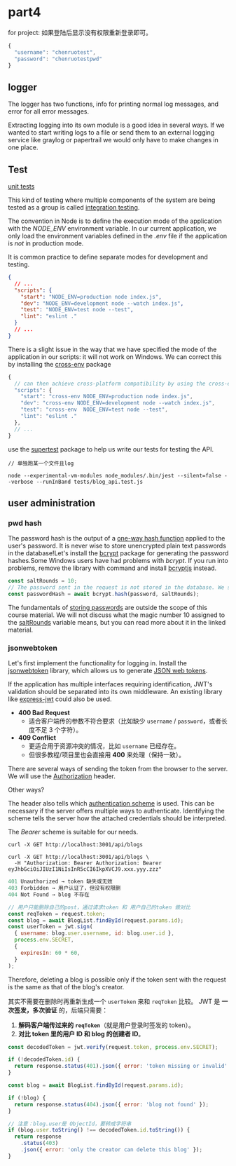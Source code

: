 # part4

for project:
如果登陆后显示没有权限重新登录即可。

```js
{
  "username": "chenruotest",
  "password": "chenruotestpwd"
}
```

## logger

The logger has two functions, info for printing normal log messages, and error for all error messages.

Extracting logging into its own module is a good idea in several ways. If we wanted to start writing logs to a file or send them to an external logging service like graylog or papertrail we would only have to make changes in one place.

## Test

[unit tests](https://en.wikipedia.org/wiki/Unit_testing)

This kind of testing where multiple components of the system are being tested as a group is called [integration testing](https://en.wikipedia.org/wiki/Integration_testing).

The convention in Node is to define the execution mode of the application with the _NODE_ENV_ environment variable. In our current application, we only load the environment variables defined in the _.env_ file if the application is _not_ in production mode.

It is common practice to define separate modes for development and testing.

```json
{
  // ...
  "scripts": {
    "start": "NODE_ENV=production node index.js",
    "dev": "NODE_ENV=development node --watch index.js",
    "test": "NODE_ENV=test node --test",
    "lint": "eslint ."
  }
  // ...
}
```

There is a slight issue in the way that we have specified the mode of the application in our scripts: it will not work on Windows. We can correct this by installing the [cross-env](https://www.npmjs.com/package/cross-env) package

```js
{
  // can then achieve cross-platform compatibility by using the cross-env library in our npm scripts defined in package.json
  "scripts": {
    "start": "cross-env NODE_ENV=production node index.js",
    "dev": "cross-env NODE_ENV=development node --watch index.js",
    "test": "cross-env  NODE_ENV=test node --test",
    "lint": "eslint ."
  },
  // ...
}
```

use the [supertest](https://github.com/visionmedia/supertest) package to help us write our tests for testing the API.

```
// 单独跑某一个文件且log

node --experimental-vm-modules node_modules/.bin/jest --silent=false --verbose --runInBand tests/blog_api.test.js
```

## user administration

### pwd hash

The password hash is the output of a [one-way hash function](https://en.wikipedia.org/wiki/Cryptographic_hash_function) applied to the user's password. It is never wise to store unencrypted plain text passwords in the database!Let's install the [bcrypt](https://github.com/kelektiv/node.bcrypt.js) package for generating the password hashes.Some Windows users have had problems with _bcrypt_. If you run into problems, remove the library with command and install [bcryptjs](https://www.npmjs.com/package/bcryptjs) instead.

```js
const saltRounds = 10;
// The password sent in the request is not stored in the database. We store the hash of the password that is generated with the bcrypt.hash function.
const passwordHash = await bcrypt.hash(password, saltRounds);
```

The fundamentals of [storing passwords](https://codahale.com/how-to-safely-store-a-password/) are outside the scope of this course material. We will not discuss what the magic number 10 assigned to the [saltRounds](https://github.com/kelektiv/node.bcrypt.js/#a-note-on-rounds) variable means, but you can read more about it in the linked material.

### jsonwebtoken

Let's first implement the functionality for logging in. Install the [jsonwebtoken](https://github.com/auth0/node-jsonwebtoken) library, which allows us to generate [JSON web tokens](https://jwt.io/).

If the application has multiple interfaces requiring identification, JWT's validation should be separated into its own middleware. An existing library like [express-jwt](https://www.npmjs.com/package/express-jwt) could also be used.

- **400 Bad Request**
  - 适合客户端传的参数不符合要求（比如缺少 `username` / `password`，或者长度不足 3 个字符）。
- **409 Conflict**
  - 更适合用于资源冲突的情况，比如 `username` 已经存在。
  - 但很多教程/项目里也会直接用 **400** 来处理（保持一致）。

There are several ways of sending the token from the browser to the server. We will use the [Authorization](https://developer.mozilla.org/en-US/docs/Web/HTTP/Headers/Authorization) header.

Other ways?

The header also tells which [authentication scheme](https://developer.mozilla.org/en-US/docs/Web/HTTP/Authentication#Authentication_schemes) is used. This can be necessary if the server offers multiple ways to authenticate. Identifying the scheme tells the server how the attached credentials should be interpreted.

The _Bearer_ scheme is suitable for our needs.

```
curl -X GET http://localhost:3001/api/blogs
```

```
curl -X GET http://localhost:3001/api/blogs \
  -H "Authorization: Bearer Authorization: Bearer eyJhbGciOiJIUzI1NiIsInR5cCI6IkpXVCJ9.xxx.yyy.zzz"
```

```js
401 Unauthorized → token 缺失或无效
403 Forbidden → 用户认证了，但没有权限删
404 Not Found → blog 不存在
```

```js
// 用户只能删除自己的post，通过请求token 和 用户自己的token 做对比
const reqToken = request.token;
const blog = await BlogList.findById(request.params.id);
const userToken = jwt.sign(
  { username: blog.user.username, id: blog.user.id },
  process.env.SECRET,
  {
    expiresIn: 60 * 60,
  }
);
```

Therefore, deleting a blog is possible only if the token sent with the request is the same as that of the blog's creator.

其实不需要在删除时再重新生成一个 `userToken` 来和 `reqToken` 比较。
JWT 是 **一次签发，多次验证** 的，后端只需要：

1. **解码客户端传过来的 `reqToken`**（就是用户登录时签发的 token）。
2. **对比 token 里的用户 ID 和 blog 的创建者 ID**。

```js
const decodedToken = jwt.verify(request.token, process.env.SECRET);

if (!decodedToken.id) {
  return response.status(401).json({ error: 'token missing or invalid' });
}

const blog = await BlogList.findById(request.params.id);

if (!blog) {
  return response.status(404).json({ error: 'blog not found' });
}

// 注意：blog.user是 ObjectId，要转成字符串
if (blog.user.toString() !== decodedToken.id.toString()) {
  return response
    .status(403)
    .json({ error: 'only the creator can delete this blog' });
}
```
